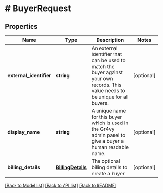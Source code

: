 # # BuyerRequest

## Properties

Name | Type | Description | Notes
------------ | ------------- | ------------- | -------------
**external_identifier** | **string** | An external identifier that can be used to match the buyer against your own records. This value needs to be unique for all buyers. | [optional]
**display_name** | **string** | A unique name for this buyer which is used in the Gr4vy admin panel to give a buyer a human readable name. | [optional]
**billing_details** | [**BillingDetails**](BillingDetails.md) | The optional billing details to create a buyer. | [optional]

[[Back to Model list]](../../README.md#models) [[Back to API list]](../../README.md#endpoints) [[Back to README]](../../README.md)
